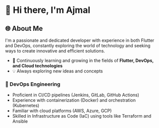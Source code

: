 # 👋 Hi there, I'm Ajmal

## 🌐 About Me

I'm a passionate and dedicated developer with experience in both Flutter and DevOps, constantly exploring the world of technology and seeking ways to create innovative and efficient solutions. 

- 🌱 Continuously learning and growing in the fields of **Flutter, DevOps, and Cloud technologies**
- 💡 Always exploring new ideas and concepts

### 🚀 DevOps Engineering
- Proficient in CI/CD pipelines (Jenkins, GitLab, GitHub Actions)
- Experience with containerization (Docker) and orchestration (Kubernetes)
- Familiar with cloud platforms (AWS, Azure, GCP)
- Skilled in Infrastructure as Code (IaC) using tools like Terraform and Ansible
